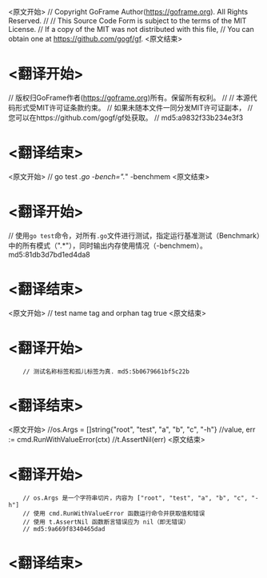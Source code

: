 
<原文开始>
// Copyright GoFrame Author(https://goframe.org). All Rights Reserved.
//
// This Source Code Form is subject to the terms of the MIT License.
// If a copy of the MIT was not distributed with this file,
// You can obtain one at https://github.com/gogf/gf.
<原文结束>

# <翻译开始>
// 版权归GoFrame作者(https://goframe.org)所有。保留所有权利。
//
// 本源代码形式受MIT许可证条款约束。
// 如果未随本文件一同分发MIT许可证副本，
// 您可以在https://github.com/gogf/gf处获取。
// md5:a9832f33b234e3f3
# <翻译结束>


<原文开始>
// go test *.go -bench=".*" -benchmem
<原文结束>

# <翻译开始>
// 使用`go test`命令，对所有`.go`文件进行测试，指定运行基准测试（Benchmark）中的所有模式（".*"），同时输出内存使用情况（-benchmem）。 md5:81db3d7bd1ed4da8
# <翻译结束>


<原文开始>
// test name tag and orphan tag true
<原文结束>

# <翻译开始>
		// 测试名称标签和孤儿标签为真. md5:5b0679661bf5c22b
# <翻译结束>


<原文开始>
		//os.Args = []string{"root", "test", "a", "b", "c", "-h"}
		//value, err := cmd.RunWithValueError(ctx)
		//t.AssertNil(err)
<原文结束>

# <翻译开始>
		// os.Args 是一个字符串切片，内容为 ["root", "test", "a", "b", "c", "-h"]
		// 使用 cmd.RunWithValueError 函数运行命令并获取值和错误
		// 使用 t.AssertNil 函数断言错误应为 nil（即无错误）
		// md5:9a669f8340465dad
# <翻译结束>

